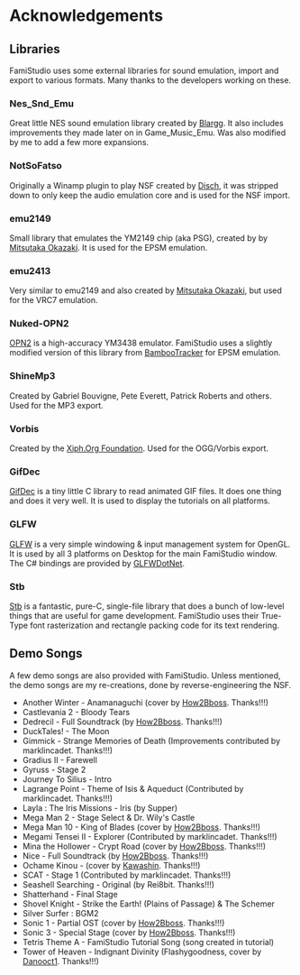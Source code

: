 # Acknowledgements

## Libraries 

FamiStudio uses some external libraries for sound emulation, import and export to various formats. Many thanks to the developers working on these.

### Nes_Snd_Emu
Great little NES sound emulation library created by [Blargg](http://www.slack.net/~ant/). It also includes improvements they made later on in Game_Music_Emu. Was also modified by me to add a few more expansions.

### NotSoFatso
Originally a Winamp plugin to play NSF created by [Disch](http://www.vgmpf.com/Wiki/index.php/Not_So,_Fatso!), it was stripped down to only keep the audio emulation core and is used for the NSF import.

### emu2149
Small library that emulates the YM2149 chip (aka PSG), created by by [Mitsutaka Okazaki](https://github.com/okaxaki). It is used for the EPSM emulation.

### emu2413
Very similar to emu2149 and also created by [Mitsutaka Okazaki](https://github.com/okaxaki), but used for the VRC7 emulation. 

### Nuked-OPN2
[OPN2](https://github.com/nukeykt/Nuked-OPN2) is a high-accuracy YM3438 emulator. FamiStudio uses a slightly modified version of this library from [BambooTracker](https://github.com/BambooTracker/BambooTracker/tree/master/BambooTracker/chip/nuked) for EPSM emulation.

### ShineMp3
Created by Gabriel Bouvigne, Pete Everett, Patrick Roberts and others. Used for the MP3 export.

### Vorbis 
Created by the [Xiph.Org Foundation](https://xiph.org/). Used for the OGG/Vorbis export.

### GifDec
[GifDec](https://github.com/lecram/gifdec) is a tiny little C library to read animated GIF files. It does one thing and does it very well. It is used to display the tutorials on all platforms.

### GLFW
[GLFW](https://www.glfw.org/) is a very simple windowing & input management system for OpenGL. It is used by all 3 platforms on Desktop for the main FamiStudio window. The C# bindings are provided by [GLFWDotNet](https://github.com/smack0007/GLFWDotNet).

### Stb
[Stb](https://github.com/nothings/stb) is a fantastic, pure-C, single-file library that does a bunch of low-level things that are useful for game development. FamiStudio uses their True-Type font rasterization and rectangle packing code for its text rendering.

## Demo Songs

A few demo songs are also provided with FamiStudio. Unless mentioned, the demo songs are my re-creations, done by reverse-engineering the NSF.

* Another Winter - Anamanaguchi (cover by <a href='https://www.youtube.com/c/How2Bboss'>How2Bboss</a>. Thanks!!!)
* Castlevania 2 - Bloody Tears
* Dedrecil - Full Soundtrack (by <a href='https://www.youtube.com/c/How2Bboss'>How2Bboss</a>. Thanks!!!)
* DuckTales! - The Moon
* Gimmick - Strange Memories of Death (Improvements contributed by marklincadet. Thanks!!!)
* Gradius II - Farewell
* Gyruss - Stage 2
* Journey To Silius - Intro
* Lagrange Point - Theme of Isis & Aqueduct (Contributed by marklincadet. Thanks!!!)
* Layla : The Iris Missions - Iris (by Supper)
* Mega Man 2 - Stage Select & Dr. Wily's Castle
* Mega Man 10 - King of Blades (cover by <a href='https://www.youtube.com/c/How2Bboss'>How2Bboss</a>. Thanks!!!)
* Megami Tensei II - Explorer (Contributed by marklincadet. Thanks!!!)
* Mina the Hollower - Crypt Road (cover by <a href='https://www.youtube.com/c/How2Bboss'>How2Bboss</a>. Thanks!!!)
* Nice - Full Soundtrack (by <a href='https://www.youtube.com/c/How2Bboss'>How2Bboss</a>. Thanks!!!)
* Ochame Kinou - (cover by <a href='https://www.youtube.com/channel/UC5ttIE37dv2BFPzbaSBdrXQ'>Kawashin</a>. Thanks!!!)
* SCAT - Stage 1 (Contributed by marklincadet. Thanks!!!)
* Seashell Searching - Original (by Rei8bit. Thanks!!!)
* Shatterhand - Final Stage
* Shovel Knight - Strike the Earth! (Plains of Passage) & The Schemer
* Silver Surfer : BGM2
* Sonic 1 - Partial OST (cover by <a href='https://www.youtube.com/c/How2Bboss'>How2Bboss</a>. Thanks!!!)
* Sonic 3 - Special Stage (cover by <a href='https://www.youtube.com/c/How2Bboss'>How2Bboss</a>. Thanks!!!)
* Tetris Theme A - FamiStudio Tutorial Song (song created in tutorial)
* Tower of Heaven - Indignant Divinity (Flashygoodness, cover by <a href='https://www.youtube.com/watch?v=0qV4dSBOH5s'>Danooct1</a>. Thanks!!!)
